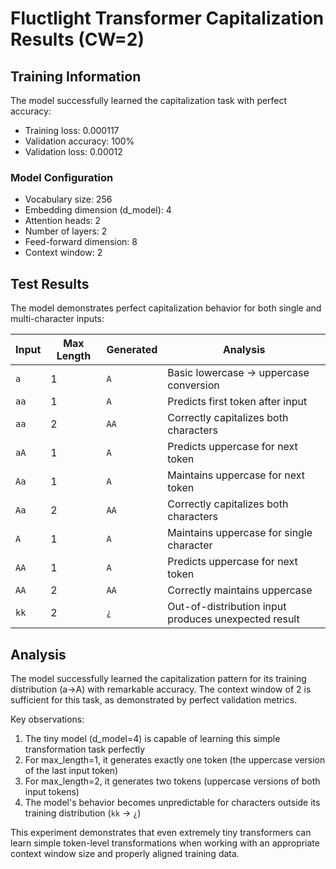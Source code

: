 # Fluctlight Transformer Capitalization Results (CW=2)

## Training Information

The model successfully learned the capitalization task with perfect accuracy:
- Training loss: 0.000117
- Validation accuracy: 100%
- Validation loss: 0.00012

### Model Configuration
- Vocabulary size: 256
- Embedding dimension (d_model): 4
- Attention heads: 2
- Number of layers: 2
- Feed-forward dimension: 8
- Context window: 2

## Test Results

The model demonstrates perfect capitalization behavior for both single and multi-character inputs:

| Input | Max Length | Generated | Analysis |
|-------|------------|-----------|----------|
| `a`   | 1          | `A`       | Basic lowercase → uppercase conversion |
| `aa`  | 1          | `A`       | Predicts first token after input |
| `aa`  | 2          | `AA`      | Correctly capitalizes both characters |
| `aA`  | 1          | `A`       | Predicts uppercase for next token |
| `Aa`  | 1          | `A`       | Maintains uppercase for next token |
| `Aa`  | 2          | `AA`      | Correctly capitalizes both characters |
| `A`   | 1          | `A`       | Maintains uppercase for single character |
| `AA`  | 1          | `A`       | Predicts uppercase for next token |
| `AA`  | 2          | `AA`      | Correctly maintains uppercase |
| `kk`  | 2          | `¿`       | Out-of-distribution input produces unexpected result |

## Analysis

The model successfully learned the capitalization pattern for its training distribution (a→A) with remarkable accuracy. The context window of 2 is sufficient for this task, as demonstrated by perfect validation metrics.

Key observations:
1. The tiny model (d_model=4) is capable of learning this simple transformation task perfectly
2. For max_length=1, it generates exactly one token (the uppercase version of the last input token)
3. For max_length=2, it generates two tokens (uppercase versions of both input tokens)
4. The model's behavior becomes unpredictable for characters outside its training distribution (`kk` → `¿`)

This experiment demonstrates that even extremely tiny transformers can learn simple token-level transformations when working with an appropriate context window size and properly aligned training data.
